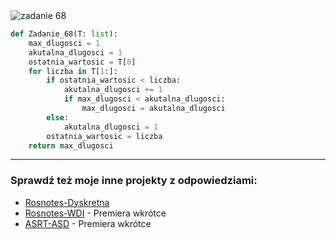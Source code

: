 <picture>
  <source srcset="../../srt/zbior_zadan/68.png" media="(prefers-color-scheme: light)">
  <source srcset="../../srt/zbior_zadan/black_68.png" media="(prefers-color-scheme: dark)">
  <img src="../../srt/zbior_zadan/black_68.png" alt="zadanie 68">
</picture>

```python
def Zadanie_68(T: list):
    max_dlugosci = 1
    akutalna_dlugosci = 1
    ostatnia_wartosic = T[0]
    for liczba in T[1:]:
        if ostatnia_wartosic < liczba:
            akutalna_dlugosci += 1
            if max_dlugosci < akutalna_dlugosci:
                max_dlugosci = akutalna_dlugosci
        else:
            akutalna_dlugosci = 1
        ostatnia_wartosic = liczba
    return max_dlugosci

```

---
### Sprawdź też moje inne projekty z odpowiedziami:
- [Rosnotes-Dyskretna](https://github.com/kamilGie/Rosnotes-Dyskretna)
- [Rosnotes-WDI](https://github.com/kamilGie/Rosnotes-WDI) - Premiera wkrótce
- [ASRT-ASD](https://github.com/kamilGie/Rosnotes-Dyskretna) - Premiera wkrótce
